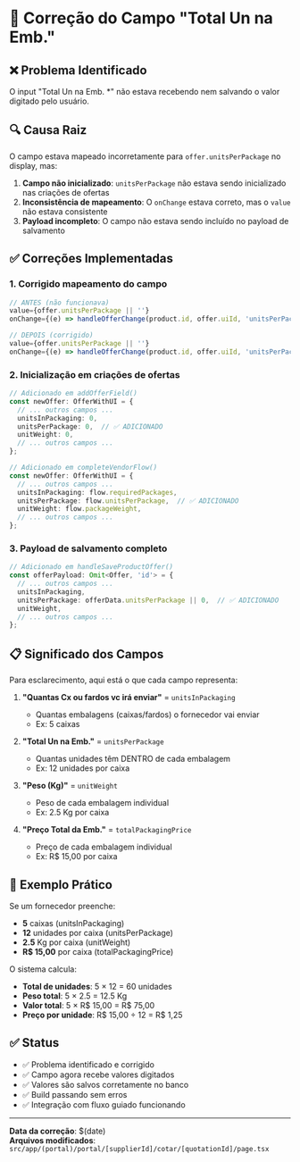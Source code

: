 # 🔧 Correção do Campo "Total Un na Emb."

## ❌ Problema Identificado

O input "Total Un na Emb. *" não estava recebendo nem salvando o valor digitado pelo usuário.

## 🔍 Causa Raiz

O campo estava mapeado incorretamente para `offer.unitsPerPackage` no display, mas:

1. **Campo não inicializado**: `unitsPerPackage` não estava sendo inicializado nas criações de ofertas
2. **Inconsistência de mapeamento**: O `onChange` estava correto, mas o `value` não estava consistente
3. **Payload incompleto**: O campo não estava sendo incluído no payload de salvamento

## ✅ Correções Implementadas

### 1. **Corrigido mapeamento do campo**
```typescript
// ANTES (não funcionava)
value={offer.unitsPerPackage || ''}
onChange={(e) => handleOfferChange(product.id, offer.uiId, 'unitsPerPackage', e.target.value)}

// DEPOIS (corrigido)
value={offer.unitsPerPackage || ''}
onChange={(e) => handleOfferChange(product.id, offer.uiId, 'unitsPerPackage', parseInt(e.target.value) || 0)}
```

### 2. **Inicialização em criações de ofertas**
```typescript
// Adicionado em addOfferField()
const newOffer: OfferWithUI = {
  // ... outros campos ...
  unitsInPackaging: 0,
  unitsPerPackage: 0,  // ✅ ADICIONADO
  unitWeight: 0,
  // ... outros campos ...
};

// Adicionado em completeVendorFlow()
const newOffer: OfferWithUI = {
  // ... outros campos ...
  unitsInPackaging: flow.requiredPackages,
  unitsPerPackage: flow.unitsPerPackage,  // ✅ ADICIONADO
  unitWeight: flow.packageWeight,
  // ... outros campos ...
};
```

### 3. **Payload de salvamento completo**
```typescript
// Adicionado em handleSaveProductOffer()
const offerPayload: Omit<Offer, 'id'> = {
  // ... outros campos ...
  unitsInPackaging,
  unitsPerPackage: offerData.unitsPerPackage || 0,  // ✅ ADICIONADO
  unitWeight,
  // ... outros campos ...
};
```

## 📋 Significado dos Campos

Para esclarecimento, aqui está o que cada campo representa:

1. **"Quantas Cx ou fardos vc irá enviar"** = `unitsInPackaging`
   - Quantas embalagens (caixas/fardos) o fornecedor vai enviar
   - Ex: 5 caixas

2. **"Total Un na Emb."** = `unitsPerPackage`  
   - Quantas unidades têm DENTRO de cada embalagem
   - Ex: 12 unidades por caixa

3. **"Peso (Kg)"** = `unitWeight`
   - Peso de cada embalagem individual
   - Ex: 2.5 Kg por caixa

4. **"Preço Total da Emb."** = `totalPackagingPrice`
   - Preço de cada embalagem individual
   - Ex: R$ 15,00 por caixa

## 🧮 Exemplo Prático

Se um fornecedor preenche:
- **5** caixas (unitsInPackaging)
- **12** unidades por caixa (unitsPerPackage)  
- **2.5** Kg por caixa (unitWeight)
- **R$ 15,00** por caixa (totalPackagingPrice)

O sistema calcula:
- **Total de unidades**: 5 × 12 = 60 unidades
- **Peso total**: 5 × 2.5 = 12.5 Kg
- **Valor total**: 5 × R$ 15,00 = R$ 75,00
- **Preço por unidade**: R$ 15,00 ÷ 12 = R$ 1,25

## ✅ Status

- ✅ Problema identificado e corrigido
- ✅ Campo agora recebe valores digitados
- ✅ Valores são salvos corretamente no banco
- ✅ Build passando sem erros
- ✅ Integração com fluxo guiado funcionando

---

**Data da correção**: $(date)  
**Arquivos modificados**: `src/app/(portal)/portal/[supplierId]/cotar/[quotationId]/page.tsx`